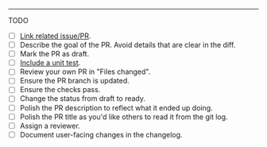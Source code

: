 

----

TODO

- [ ] [Link related issue/PR]([url](https://docs.github.com/en/issues/tracking-your-work-with-issues/linking-a-pull-request-to-an-issue#linking-a-pull-request-to-an-issue-using-a-keyword)). 
- [ ] Describe the goal of the PR. Avoid details that are clear in the diff.
- [ ] Mark the PR as draft.
- [ ] [Include a unit test](https://code-review.tidyverse.org/reviewer/aspects.html#sec-tests).
- [ ] Review your own PR in "Files changed".
- [ ] Ensure the PR branch is updated.
- [ ] Ensure the checks pass.
- [ ] Change the status from draft to ready.
- [ ] Polish the PR description to reflect what it ended up doing.
- [ ] Polish the PR title as you'd like others to read it from the git log.
- [ ] Assign a reviewer.
- [ ] Document user-facing changes in the changelog.
